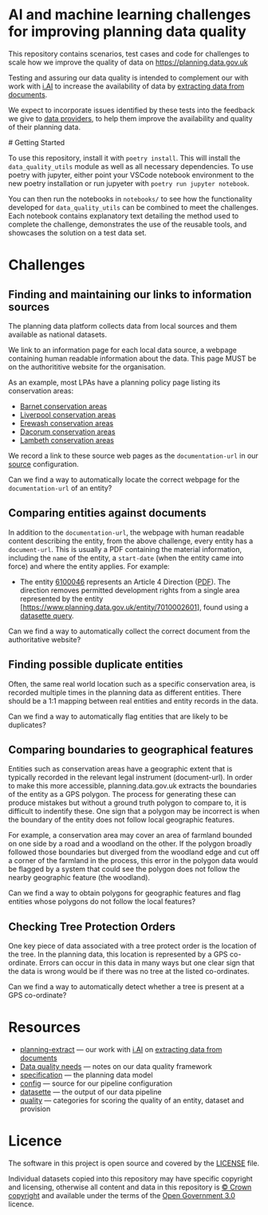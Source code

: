 # AI and machine learning challenges for improving planning data quality

This repository contains scenarios, test cases and code for challenges to scale how we improve the quality of data on https://planning.data.gov.uk

Testing and assuring our data quality is intended to complement our with work with [i.AI](https://ai.gov.uk/) to increase the availability of data by [extracting data from documents](https://github.com/digital-land/digital-land/issues/360).

We expect to incorporate issues identified by these tests into the feedback we give to [data providers](https://submit.planning.data.gov.uk/), to help them improve the availability and quality of their planning data.

# Getting Started

To use this repository, install it with `poetry install`. This will install the `data_quality_utils` module as well as all necessary dependencies. To use poetry with jupyter, either point your VSCode notebook environment to the new poetry installation or run jupyeter with `poetry run jupyter notebook`.

You can then run the notebooks in `notebooks/` to see how the functionality developed for `data_quality_utils` can be combined to meet the challenges. Each notebook contains explanatory text detailing the method used to complete the challenge, demonstrates the use of the reusable tools, and showcases the solution on a test data set.

# Challenges

## Finding and maintaining our links to information sources

The planning data platform collects data from local sources and them available as national datasets.

We link to an information page for each local data source, a webpage containing human readable information about the data.
This page MUST be on the authorititive website for the organisation.

As an example, most LPAs have a planning policy page listing its conservation areas:

* [Barnet conservation areas](https://www.barnet.gov.uk/planning-and-building-control/conservation-and-heritage/conservation-areas)
* [Liverpool conservation areas](https://liverpool.gov.uk/planning-and-building-control/trees-hedges-and-conservation/conservation-areas/)
* [Erewash conservation areas](https://www.erewash.gov.uk/planning-policy-section/conservation-areas.html)
* [Dacorum conservation areas](https://www.dacorum.gov.uk/home/planning-development/planning-cons-design/conservation-areas)
* [Lambeth conservation areas](https://www.lambeth.gov.uk/planning-and-building-control/conservation-and-listed-buildings/conservation-area-profiles)

We record a link to these source web pages as the `documentation-url` in our [source](https://digital-land.github.io/specification/dataset/source/) configuration.

Can we find a way to automatically locate the correct webpage for the `documentation-url` of an entity?

## Comparing entities against documents

In addition to the `documentation-url`, the webpage with human readable content describing the entity, from the above challenge, every entity has a `document-url`. This is usually a PDF containing the material information, including the `name` of the entity, a `start-date` (when the entity came into force) and where the entity applies. For example:

* The entity [6100046](https://www.planning.data.gov.uk/entity/6100046) represents an Article 4 Direction ([PDF](https://www.camden.gov.uk/documents/20142/4842163/South+Hill+Park+Article+4.pdf/47a3f006-5739-9ac3-363b-b0025e487ec4)). The direction removes permitted development rights from a single area represented by the entity [https://www.planning.data.gov.uk/entity/7010002601], found using a [datasette query](https://datasette.planning.data.gov.uk/article-4-direction-area?sql=select+entity%2C+prefix%2C+reference%2C+name%2C+geojson%2C+geometry%2C+json%2C+%0D%0A++json_extract+%28json%2C+%27%24.article-4-direction%27%29+AS+article_4_direction%2C+organisation_entity%2C+start_date%2C+end_date+from+entity+where+article_4_direction+%3D+%27A4SHP1%27).

Can we find a way to automatically collect the correct document from the authoritative website?

## Finding possible duplicate entities
Often, the same real world location such as a specific conservation area, is recorded multiple times in the planning data as different entities. There should be a 1:1 mapping between real entities and entity records in the data.

Can we find a way to automatically flag entities that are likely to be duplicates?

## Comparing boundaries to geographical features
Entities such as conservation areas have a geographic extent that is typically recorded in the relevant legal instrument (document-url). In order to make this more accessible, planning.data.gov.uk extracts the boundaries of the entity as a GPS polygon. The process for generating these can produce mistakes but without a ground truth polygon to compare to, it is difficult to indentify these. One sign that a polygon may be incorrect is when the boundary of the entity does not follow local geographic features.

For example, a conservation area may cover an area of farmland bounded on one side by a road and a woodland on the other. If the polygon broadly followed those boundaries but diverged from the woodland edge and cut off a corner of the farmland in the process, this error in the polygon data would be flagged by a system that could see the polygon does not follow the nearby geographic feature (the woodland).

Can we find a way to obtain polygons for geographic features and flag entities whose polygons do not follow the local features?

## Checking Tree Protection Orders
One key piece of data associated with a tree protect order is the location of the tree. In the planning data, this location is represented by a GPS co-ordinate. Errors can occur in this data in many ways but one clear sign that the data is wrong would be if there was no tree at the listed co-ordinates.

Can we find a way to automatically detect whether a tree is present at a GPS co-ordinate?

# Resources

* [planning-extract](https://github.com/i-dot-ai/planning-extract/) — our work with [i.AI](https://ai.gov.uk/) on [extracting data from documents](https://github.com/digital-land/digital-land/issues/360)
* [Data quality needs](https://digital-land.github.io/technical-documentation/data-operations-manual/Explanation/Key-Concepts/Data-quality-needs/) — notes on our data quality framework
* [specification](https://digital-land.github.io/specification/) — the planning data model
* [config](https://github.com/digital-land/config/) — source for our pipeline configuration
* [datasette](https://datasette.planning.data.gov.uk) — the output of our data pipeline
* [quality](https://datasette.planning.data.gov.uk/digital-land/quality) — categories for scoring the quality of an entity, dataset and provision


# Licence

The software in this project is open source and covered by the [LICENSE](LICENSE) file.

Individual datasets copied into this repository may have specific copyright and licensing, otherwise all content and data in this repository is
[© Crown copyright](http://www.nationalarchives.gov.uk/information-management/re-using-public-sector-information/copyright-and-re-use/crown-copyright/)
and available under the terms of the [Open Government 3.0](https://www.nationalarchives.gov.uk/doc/open-government-licence/version/3/) licence.
